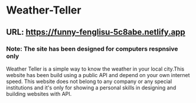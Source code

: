 # Weather-Teller
## URL: https://funny-fenglisu-5c8abe.netlify.app
### Note: The site has been designed for computers respnsive only
Weather Teller is a simple way to know the weather in your local city.This website has been build using a public API and depend on your own internet speed. This website does not belong to any company or any special institutions and it's only for showing a personal skills in designing and building websites with API.
